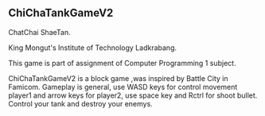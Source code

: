 ## ChiChaTankGameV2
ChatChai ShaeTan.

King Mongut's Institute of Technology Ladkrabang.

This game is part of assignment of Computer Programming 1 subject.



  ChiChaTankGameV2 is a block game ,was inspired by Battle City in Famicom. 
  Gameplay is general, use  WASD keys for control movement player1 and arrow keys for player2,
  use space key and Rctrl for shoot bullet. Control your tank and destroy your enemys.
  
  
